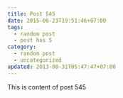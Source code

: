 ```yaml
---
title: Post 545
date: 2015-06-23T19:51:46+07:00
tags:
  - random post
  - post has 5
category:
  - random post
  - uncategorized
updated: 2013-08-31T05:47:47+07:00
---
```

This is content of post 545